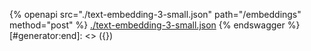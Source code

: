 [#generator:start]: <> ({ "template": "openapi" })
{% openapi src="./text-embedding-3-small.json" path="/embeddings" method="post" %}
[./text-embedding-3-small.json](./text-embedding-3-small.json)
{% endswagger %}
[#generator:end]: <> ({})